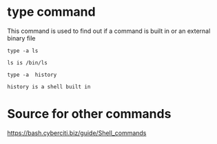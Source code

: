 # type command
This command is used to find out if a command is built in or an external binary file
~~~
type -a ls

ls is /bin/ls
~~~
~~~
type -a  history

history is a shell built in
~~~

# Source for other commands
https://bash.cyberciti.biz/guide/Shell_commands
